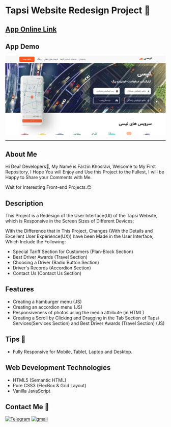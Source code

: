 # Tapsi Website Redesign Project 🚖

## [App Online Link](https://tapsi-website-ui-redesign.netlify.app/)

## App Demo

<img src="./assets/images/ScreenshotProject.png">

---

## About Me

Hi Dear Developers👋, My Name is Farzin Khosravi, Welcome to My First Repository, I Hope You will Enjoy and Use this Project to the Fullest, I will be Happy to Share your Comments with Me.

Wait for Interesting Front-end Projects.😊

## Description

This Project is a Redesign of the User Interface(UI) of the Tapsi Website, which is Responsive in the Screen Sizes of Different Devices;

With the Difference that in This Project, Changes (With the Details and Excellent User Experience(UX)) have been Made in the User Interface, Which Include the Following:

- Special Tariff Section for Customers (Plan-Block Section)
- Best Driver Awards (Travel Section)
- Choosing a Driver (Radio Button Section)
- Driver's Records (Accordion Section)
- Contact Us (Contact Us Section)

## Features

- Creating a hamburger menu (JS)
- Creating an accordion menu (JS)
- Responsiveness of photos using the media attribute (in HTML)
- Creating a Scroll by Clicking and Dragging in the Tab Section of Tapsi Services(Services Section) and Best Driver Awards (Travel Section) (JS)

## Tips 📌

- Fully Responsive for Mobile, Tablet, Laptop and Desktop.

## Web Development Technologies

- HTML5 (Semantic HTML)
- Pure CSS3 (FlexBox & Grid Layout)
- Vanilla JavaScript

## Contact Me 📧

<p>
<a href="https://t.me/Farzin_KHI" target="_blank"><img alt="Telegram" src="https://img.shields.io/badge/Telegram-%230077B5.svg?&style=for-the-badge&logo=telegram&logoColor=white" /></a> <a href="mailto:khosravii.farzin@gmail.com" target="_blank"><img alt="gmail" src="https://img.shields.io/badge/Gmail-%2312100E.svg?&style=for-the-badge&logo=gmail&logoColor=white" /></a>

</p>
